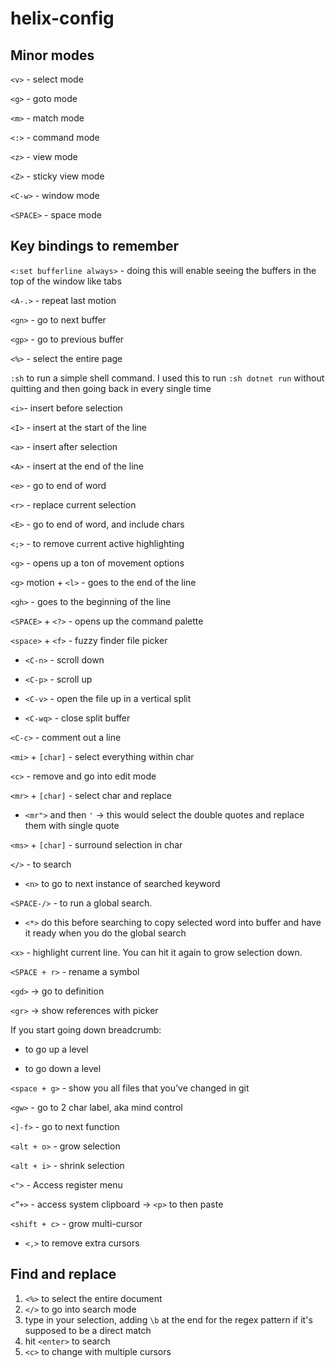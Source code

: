 # helix-config

## Minor modes

`<v>` - select mode

`<g>` - goto mode

`<m>` - match mode

`<:>` - command mode

`<z>` - view mode

`<Z>` - sticky view mode

`<C-w>` - window mode

`<SPACE>` - space mode

## Key bindings to remember

`<:set bufferline always>` - doing this will enable seeing the buffers in the top of the window like tabs

`<A-.>` - repeat last motion

`<gn>` - go to next buffer

`<gp>` - go to previous buffer

`<%>` - select the entire page

`:sh` to run a simple shell command. I used this to run `:sh dotnet run` without quitting and then going back in every single time

`<i>`- insert before selection

`<I>` - insert at the start of the line

`<a>` - insert after selection

`<A>` - insert at the end of the line

`<e>` - go to end of word

`<r>` - replace current selection

`<E>` - go to end of word, and include chars

`<;>` - to remove current active highlighting

`<g>` - opens up a ton of movement options

`<g>` motion  + `<l>` - goes to the end of the line

`<gh>` -  goes to the beginning of the line

`<SPACE>` + `<?>` - opens up the command palette

`<space>` + `<f>` - fuzzy finder file picker

 -  `<C-n>` - scroll down

 -  `<C-p>` - scroll up

 -  `<C-v>` - open the file up in a vertical split

 -  `<C-wq>` -  close split buffer

`<C-c>` - comment out a line

`<mi>` + `[char]` - select everything within char

`<c>` - remove and go into edit mode

`<mr>` + `[char]` - select char and replace

 - `<mr">` and then `'` → this would select the double quotes and replace them with single quote

`<ms>` + `[char]` - surround selection in char

`</>` - to search
 - `<n>` to go to next instance of searched keyword

`<SPACE-/>` - to run a global search. 
- `<*>` do this before searching to copy selected word into buffer and have it ready when you do the global search

`<x>` - highlight current line. You can hit it again to grow selection down.

`<SPACE + r>` - rename a symbol

`<gd>` → go to definition

`<gr>` → show references with picker

If you start going down breadcrumb:

- <C-o> to go up a level

- <C-i> to go down a level

`<space + g>` - show you all files that you’ve changed in git

`<gw>` - go to 2 char label, aka mind control

`<]-f>` - go to next function

`<alt + o>` - grow selection

`<alt + i>` - shrink selection

`<">` - Access register menu

`<”+>` - access system clipboard → `<p>` to then paste 

`<shift + c>` - grow multi-cursor

- `<,>` to remove extra cursors 

## Find and replace

1. `<%>` to select the entire document
2. `</>` to go into search mode
3. type in your selection, adding `\b` at the end for the regex pattern if it's supposed to be a direct match
4. hit `<enter>` to search
5. `<c>` to change with multiple cursors
